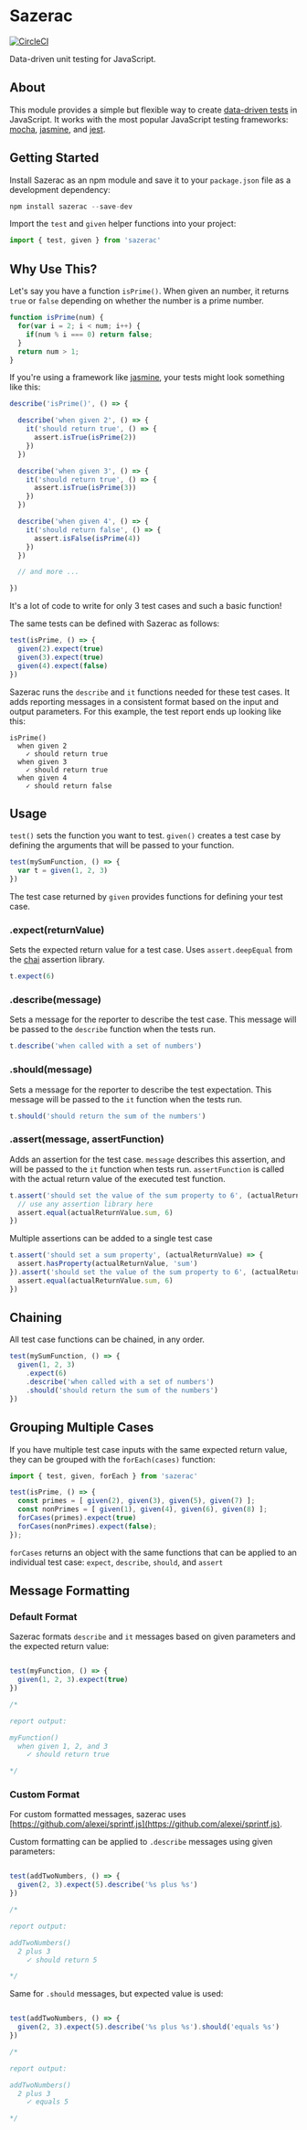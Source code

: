 Sazerac
=======

[![CircleCI](https://circleci.com/gh/mikec/sazerac/tree/master.svg?style=svg)](https://circleci.com/gh/mikec/sazerac/tree/master)

Data-driven unit testing for JavaScript.


About
-----

This module provides a simple but flexible way to create [data-driven tests](https://booker.codes/data-driven-tests-in-javascript-using-mocha/) in JavaScript. It works with the most popular JavaScript testing frameworks: [mocha](https://mochajs.org/), [jasmine](https://jasmine.github.io/), and [jest](https://facebook.github.io/jest/).


Getting Started
---------------

Install Sazerac as an npm module and save it to your `package.json` file as a development dependency:

```js
npm install sazerac --save-dev
```

Import the `test` and `given` helper functions into your project:

```js
import { test, given } from 'sazerac'
```


Why Use This?
-------------

Let's say you have a function `isPrime()`. When given an number, it returns `true` or `false` depending on whether the number is a prime number.

```js
function isPrime(num) {
  for(var i = 2; i < num; i++) {
    if(num % i === 0) return false;
  }
  return num > 1;
}
```

If you're using a framework like [jasmine](https://jasmine.github.io/), your tests might look something like this:

```js
describe('isPrime()', () => {

  describe('when given 2', () => {
    it('should return true', () => {
      assert.isTrue(isPrime(2))
    })
  })

  describe('when given 3', () => {
    it('should return true', () => {
      assert.isTrue(isPrime(3))
    })
  })

  describe('when given 4', () => {
    it('should return false', () => {
      assert.isFalse(isPrime(4))
    })
  })

  // and more ...

})
```

It's a lot of code to write for only 3 test cases and such a basic function!

The same tests can be defined with Sazerac as follows:

```js
test(isPrime, () => {
  given(2).expect(true)
  given(3).expect(true)
  given(4).expect(false)
})
```

Sazerac runs the `describe` and `it` functions needed for these test cases. It adds reporting messages in a consistent format based on the input and output parameters. For this example, the test report ends up looking like this:

```
isPrime()
  when given 2
    ✓ should return true
  when given 3
    ✓ should return true
  when given 4
    ✓ should return false
```

Usage
-----

`test()` sets the function you want to test. `given()` creates a test case by defining the arguments that will be passed to your function.

```js
test(mySumFunction, () => {
  var t = given(1, 2, 3)
})
```

The test case returned by `given` provides functions for defining your test case.

### .expect(returnValue)

Sets the expected return value for a test case. Uses `assert.deepEqual` from the [chai](http://chaijs.com/) assertion library.

```js
t.expect(6)
```

### .describe(message)

Sets a message for the reporter to describe the test case. This message will be passed to the `describe` function when the tests run.

```js
t.describe('when called with a set of numbers')
```

### .should(message)

Sets a message for the reporter to describe the test expectation. This message will be passed to the `it` function when the tests run.

```js
t.should('should return the sum of the numbers')
```

### .assert(message, assertFunction)

Adds an assertion for the test case. `message` describes this assertion, and will be passed to the `it` function when tests run. `assertFunction` is called with the actual return value of the executed test function.

```js
t.assert('should set the value of the sum property to 6', (actualReturnValue) => {
  // use any assertion library here
  assert.equal(actualReturnValue.sum, 6)
})
```

Multiple assertions can be added to a single test case

```js
t.assert('should set a sum property', (actualReturnValue) => {
  assert.hasProperty(actualReturnValue, 'sum')
}).assert('should set the value of the sum property to 6', (actualReturnValue) => {
  assert.equal(actualReturnValue.sum, 6)
})
```


Chaining
--------

All test case functions can be chained, in any order.

```js
test(mySumFunction, () => {
  given(1, 2, 3)
    .expect(6)
    .describe('when called with a set of numbers')
    .should('should return the sum of the numbers')
})
```


Grouping Multiple Cases
-----------------------

If you have multiple test case inputs with the same expected return value, they can be grouped with the `forEach(cases)` function:

```js
import { test, given, forEach } from 'sazerac'

test(isPrime, () => {
  const primes = [ given(2), given(3), given(5), given(7) ];
  const nonPrimes = [ given(1), given(4), given(6), given(8) ];
  forCases(primes).expect(true)
  forCases(nonPrimes).expect(false);
});
```

`forCases` returns an object with the same functions that can be applied to an individual test case: `expect`, `describe`, `should`, and `assert`


Message Formatting
------------------

### Default Format

Sazerac formats `describe` and `it` messages based on given parameters and the expected return value:

```js

test(myFunction, () => {
  given(1, 2, 3).expect(true)
})

/*

report output:

myFunction()
  when given 1, 2, and 3
    ✓ should return true

*/

```

### Custom Format

For custom formatted messages, sazerac uses [https://github.com/alexei/sprintf.js](https://github.com/alexei/sprintf.js).

Custom formatting can be applied to `.describe` messages using given parameters:

```js

test(addTwoNumbers, () => {
  given(2, 3).expect(5).describe('%s plus %s')
})

/*

report output:

addTwoNumbers()
  2 plus 3
    ✓ should return 5

*/

```

Same for `.should` messages, but expected value is used:

```js

test(addTwoNumbers, () => {
  given(2, 3).expect(5).describe('%s plus %s').should('equals %s')
})

/*

report output:

addTwoNumbers()
  2 plus 3
    ✓ equals 5

*/

```

